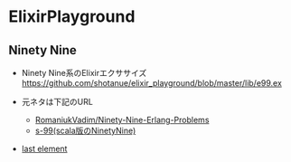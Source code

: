 # ElixirPlayground

## Ninety Nine
+ Ninety Nine系のElixirエクササイズ
https://github.com/shotanue/elixir_playground/blob/master/lib/e99.ex

+ 元ネタは下記のURL
  + [RomaniukVadim/Ninety-Nine-Erlang-Problems](https://github.com/RomaniukVadim/Ninety-Nine-Erlang-Problems)
  + [s-99(scala版のNinetyNine)](http://aperiodic.net/phil/scala/s-99/)

+ [last element](https://github.com/shotanue/elixir_playground/blob/5ae75e02827fea6ca41d52a554b4cf72cbd1fb95/lib/e99.ex#L7)

